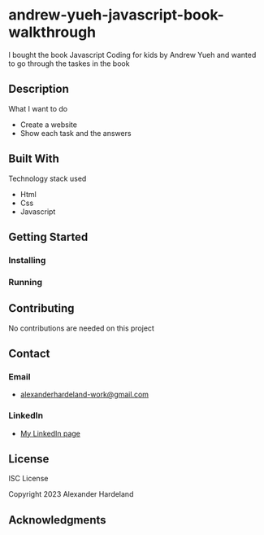 # andrew-yueh-javascript-book-walkthrough

I bought the book Javascript Coding for kids by Andrew Yueh and wanted to go through the taskes in the book

## Description

What I want to do

- Create a website
- Show each task and the answers

## Built With

Technology stack used

- Html
- Css
- Javascript

## Getting Started

### Installing

### Running

## Contributing

No contributions are needed on this project

## Contact

### Email

- alexanderhardeland-work@gmail.com

### LinkedIn

- [My LinkedIn page](https://www.linkedin.com/in/alexander-hardeland-9391341a5/)

## License

ISC License

Copyright 2023 Alexander Hardeland

## Acknowledgments
